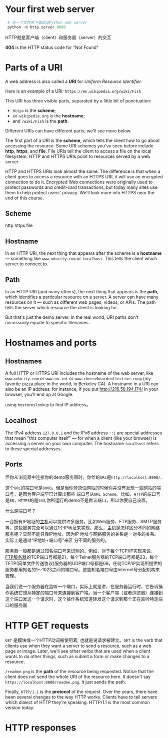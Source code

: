 # Your first web server

```python
 # 在一个文件夹下面启动Python web server
 python -m http.server 8000
```





HTTP就是客户端（client）和服务器（server）的交互

**404** is the HTTP status code for "Not Found"

# Parts of a URI

A web address is also called a **URI** for *Uniform Resource Identifier*.

Here is an example of a URI: `https://en.wikipedia.org/wiki/Fish`

This URI has three visible parts, separated by a little bit of punctuation:

- `https` is the **scheme**;
- `en.wikipedia.org` is the **hostname**;
- and `/wiki/Fish` is the **path**.

Different URIs can have different parts; we'll see more below.

The first part of a URI is the **scheme**, which tells the client how to go about accessing the resource. Some URI schemes you've seen before include **http**, **https**, and **file**. File URIs tell the client to access a file on the local filesystem. HTTP and HTTPS URIs point to resources served by a web server.

HTTP and HTTPS URIs look almost the same. The difference is that when a client goes to access a resource with an HTTPS URI, it will use an encrypted connection to do it. Encrypted Web connections were originally used to protect passwords and credit-card transactions, but today many sites use them to help protect users' privacy. We'll look more into HTTPS near the end of this course.



## Scheme

http https file

## Hostname

In an HTTP URI, the next thing that appears after the scheme is a **hostname** — something like `www.udacity.com` or `localhost`. This tells the client which server to connect to.





## Path

In an HTTP URI (and many others), the next thing that appears is the **path**, which identifies a particular resource on a server. A server can have many resources on it — such as different web pages, videos, or APIs. The path tells the server which resource the client is looking for.

 But that's just the demo server. In the real world, URI paths don't *necessarily* equate to specific filenames.



# Hostnames and ports

## Hostnames

A full HTTP or HTTPS URI includes the hostname of the web server, like `www.udacity.com` or `www.un.int` or `www.cheeseboardcollective.coop` (my favorite pizza place in the world, in Berkeley CA). A hostname in a URI can also be an IP address: for instance, if you put <http://216.58.194.174/> in your browser, you'll end up at Google.

using `host`or`nslookup` to find IP address。





## Localhost

The IPv4 address `127.0.0.1` and the IPv6 address `::1` are special addresses that mean "this computer itself" — for when a client (like your browser) is accessing a server on your own computer. The hostname `localhost` refers to these special addresses.



## Ports

但你从浏览器中连接你的demo服务器时，你给的`URL`是`http://localhost:8000/`.

这个`URL`的端口号是`8000`。但是当你登录位网站的时候你并没有发现一些网站的端口号，是因为客户端早已计算出那些 端口号从`URL Scheme`。比如，`HTTP`的端口号是`80`，`HTTPS`的是`443`,你所运行的demo不是默认端口，所以你要自己设置。



什么是端口号？

一台拥有IP地址的[主机](https://baike.baidu.com/item/%E4%B8%BB%E6%9C%BA)可以提供许多服务，比如Web服务、FTP服务、SMTP服务等，这些服务完全可以通过1个IP地址来实现。那么，[主机](https://baike.baidu.com/item/%E4%B8%BB%E6%9C%BA)是怎样区分不同的网络服务呢？显然不能只靠IP地址，因为IP 地址与网络服务的关系是一对多的关系。实际上是通过“IP地址+端口号”来区 分不同的服务的。

服务器一般都是通过知名端口号来识别的。例如，对于每个TCP/IP实现来说，[FTP服务器](https://baike.baidu.com/item/FTP%E6%9C%8D%E5%8A%A1%E5%99%A8)的TCP端口号都是21，每个Telnet服务器的TCP端口号都是23，每个TFTP(简单文件传送协议)服务器的UDP端口号都是69。任何TCP/IP实现所提供的服务都用知名的1～1023之间的端口号。这些知名端口号由Internet号分配机构来管理。

当我们说一个服务器在监听一个端口，实际上就是讲，在服务器运行时，它告诉操作系统它想从特定的端口号来连接到客户端。当一个客户端（或者浏览器）连接到这个端口发送一个请求时，这个操作系统知道转发这个请求到那个正在监听特定端口的服务器



#  HTTP GET requests

 `GET` 是模块或一个HTTP动词被使用着; 也就是说请求被建立。`GET` is the verb that clients use when they want a server to send a resource, such as a web page or image. Later, we'll see other verbs that are used when a client wants to do other things, such as submit a form or make changes to a resource.

`/readme.png` is the **path** of the resource being requested. Notice that the client does not send the whole URI of the resource here. It doesn't say `https://localhost:8000/readme.png`. It just sends the path.

Finally, `HTTP/1.1` is the **protocol** of the request. Over the years, there have been several changes to the way HTTP works. Clients have to tell servers which dialect of HTTP they're speaking. HTTP/1.1 is the most common version today.



# HTTP responses

